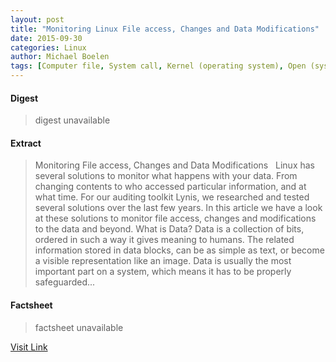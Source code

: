 ```yaml
---
layout: post
title: "Monitoring Linux File access, Changes and Data Modifications"
date: 2015-09-30
categories: Linux
author: Michael Boelen
tags: [Computer file, System call, Kernel (operating system), Open (system call), Metadata, Information, Computer security, Lynis, Digital signature, Linux, Data, Software, Computer data, Computers, Information technology, Information technology management, Areas of computer science, Computing, System software, Digital technology, Operating system technology, Computer engineering, Computer architecture]
---
```



#### Digest
>digest unavailable

#### Extract
>Monitoring File access, Changes and Data Modifications &nbsp; Linux has several solutions to monitor what happens with your data. From changing contents to who accessed particular information, and at what time. For our auditing toolkit Lynis, we researched and tested several solutions over the last few years. In this article we have a look at these solutions to monitor file access, changes and modifications to the data and beyond. What is Data? Data is a collection of bits, ordered in such a way it gives meaning to humans. The related information stored in data blocks, can be as simple as text, or become a visible representation like an image. Data is usually the most important part on a system, which means it has to be properly safeguarded...

#### Factsheet
>factsheet unavailable

[Visit Link](http://linux-audit.com/monitoring-linux-file-access-changes-and-modifications/)


